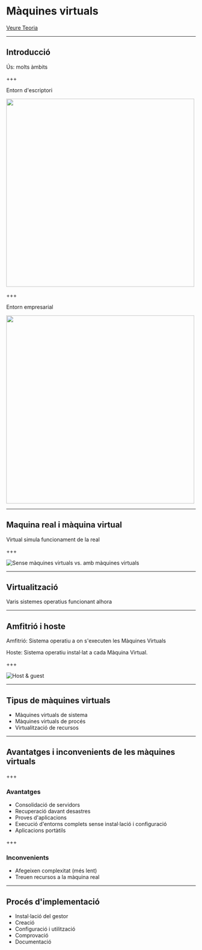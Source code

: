 # Màquines virtuals

[Veure Teoria](https://jrodr236.github.io/SOM/MaquinesVirtuals.html)

---

## Introducció
Ús: molts àmbits

+++

Entorn d'escriptori

<img src="http://i.i.cbsi.com/cnwk.1d/i/tim/2012/08/23/ParallelsDesktop7inMissionControl.png" height="500px">

+++

Entorn empresarial

<img src="http://media.bestofmicro.com/S/Q/449450/original/Fig2.3-HybridStorageVirtualization.png" height="500px">

---

## Maquina real i màquina virtual
Virtual simula funcionament de la real

+++

![Sense m&#xE0;quines virtuals vs. amb m&#xE0;quines virtuals](https://i0.wp.com/www.backupassist.com/blog/wp-content/uploads/2016/05/PhysicalVirtualMachine.jpg?ssl=1)

---

## Virtualització
Varis sistemes operatius funcionant alhora

---

## Amfitrió i hoste
Amfitrió: Sistema operatiu a on s'executen les Màquines Virtuals

Hoste: Sistema operatiu instal·lat a cada Màquina Virtual.

+++

![Host &amp; guest](https://i.ytimg.com/vi/GGorVpzZQwA/maxresdefault.jpg)

---

## Tipus de màquines virtuals

* Màquines virtuals de sistema
* Màquines virtuals de procés
* Virtualització de recursos

---

## Avantatges i inconvenients de les màquines virtuals

+++

### Avantatges

* Consolidació de servidors
* Recuperació davant desastres
* Proves d'aplicacions
* Execució d'entorns complets sense instal·lació i configuració
* Aplicacions portàtils

+++

### Inconvenients

* Afegeixen complexitat (més lent)
* Treuen recursos a la màquina real

---

## Procés d'implementació

* Instal·lació del gestor
* Creació
* Configuració i utilització
* Comprovació
* Documentació
